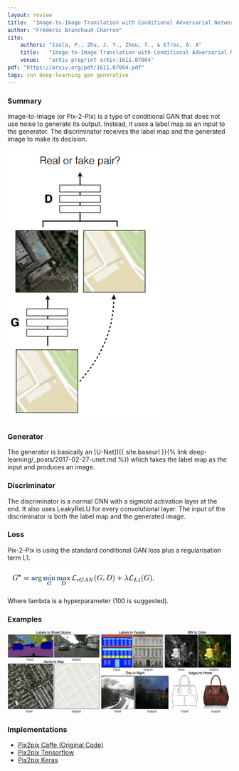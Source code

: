 ```yaml
---
layout: review
title:  "Image-to-Image Translation with Conditional Adversarial Networks"
author: "Frédéric Branchaud-Charron"
cite:
    authors: "Isola, P., Zhu, J. Y., Zhou, T., & Efros, A. A"
    title:   "Image-to-Image Translation with Conditional Adversarial Networks"
    venue:   "arXiv preprint arXiv:1611.07004"
pdf: "https://arxiv.org/pdf/1611.07004.pdf"
tags: cnn deep-learning gan generative
---
```


### Summary

Image-to-Image (or Pix-2-Pix) is a type of conditional GAN that does not use noise to generate its output. Instead, it uses a label map as an input to the generator. The discriminator receives the label map and the generated image to make its decision.

![](/article/images/pix-2-pix/pix-2-pix.png)

### Generator
The generator is basically an [U-Net]({{ site.baseurl }}{% link deep-learning/_posts/2017-02-27-unet.md %}) which takes the label map as the input and produces an image.

### Discriminator
The discriminator is a normal CNN with a sigmoid activation layer at the end. It also uses LeakyReLU for every convolutional layer. The input of the discriminator is both the label map and the generated image.

### Loss
Pix-2-Pix is using the standard conditional GAN loss plus a regularisation term L1.

![](/article/images/pix-2-pix/pix2pix_loss.png)

Where lambda is a hyperparameter (100 is suggested).

### Examples
![](/article/images/pix-2-pix/examples.jpg)

### Implementations
* [Pix2pix Caffe (Original Code)](https://github.com/phillipi/pix2pix)
* [Pix2pix Tensorflow](https://github.com/yenchenlin/pix2pix-tensorflow)
* [Pix2pix Keras](https://github.com/tdeboissiere/DeepLearningImplementations/tree/master/pix2pix)
